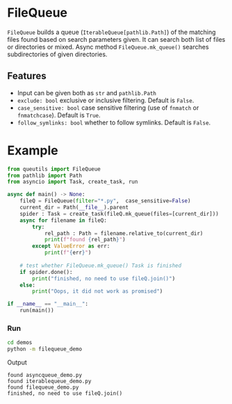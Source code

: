 # FileQueue

`FileQueue` builds a queue (`IterableQueue[pathlib.Path]`) of the matching files found based on search parameters given. It can search both list of files or directories or mixed. Async method `FileQueue.mk_queue()` searches subdirectories of given directories.  

## Features

- Input can be given both as `str` and `pathlib.Path`
- `exclude: bool` exclusive or  inclusive filtering. Default is `False`.
- `case_sensitive: bool` case sensitive filtering (use of `fnmatch` or `fnmatchcase`). Default is `True`.
- `follow_symlinks: bool` whether to follow symlinks. Default is `False`.

# Example

```python
from queutils import FileQueue
from pathlib import Path
from asyncio import Task, create_task, run

async def main() -> None:
    fileQ = FileQueue(filter="*.py",  case_sensitive=False)
    current_dir = Path(__file__).parent
    spider : Task = create_task(fileQ.mk_queue(files=[current_dir]))
    async for filename in fileQ:
        try:
            rel_path : Path = filename.relative_to(current_dir)
            print(f"found {rel_path}")
        except ValueError as err:
            print(f"{err}")
    
    # test whether FileQueue.mk_queue() Task is finished
    if spider.done():
        print("finished, no need to use fileQ.join()")
    else:
        print("Oops, it did not work as promised")

if __name__ == "__main__":
    run(main())
```

### Run

```bash
cd demos
python -m filequeue_demo
```
Output
```text
found asyncqueue_demo.py
found iterablequeue_demo.py
found filequeue_demo.py
finished, no need to use fileQ.join()
```